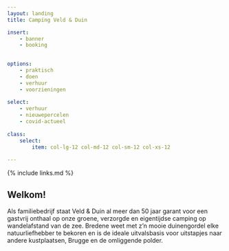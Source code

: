 ```yaml
---
layout: landing
title: Camping Veld & Duin

insert:
    - banner
    - booking

  
options:
    - praktisch
    - doen
    - verhuur
    - voorzieningen
    
select:
    - verhuur
    - nieuwepercelen
    - covid-actueel
    
class:
    select:
        item: col-lg-12 col-md-12 col-sm-12 col-xs-12
        
---
```

{% include links.md %}

## Welkom!

Als familiebedrijf staat Veld & Duin al meer dan 50 jaar garant voor een gastvrij onthaal op onze groene, verzorgde en eigentijdse camping op wandelafstand van de zee.
Bredene weet met z’n mooie duinengordel elke natuurliefhebber te bekoren en is de ideale uitvalsbasis voor uitstapjes naar andere kustplaatsen, Brugge en de omliggende polder.